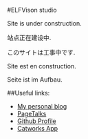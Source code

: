 #ELFVison studio

Site is under construction.

站点正在建设中.

このサイトは工事中です.

Site est en construction.

Seite ist im Aufbau.



##Useful links:


* [My personal blog](http://robinqu.me/)
* [PageTalks](http://pagetalks.com)
* [Github Profile](https://github.com/RobinQu)
* [Catworks App](https://itunes.apple.com/cn/app/catworks/id672171422?l=en&mt=8)


<script>
  (function(i,s,o,g,r,a,m){i['GoogleAnalyticsObject']=r;i[r]=i[r]||function(){
  (i[r].q=i[r].q||[]).push(arguments)},i[r].l=1*new Date();a=s.createElement(o),
  m=s.getElementsByTagName(o)[0];a.async=1;a.src=g;m.parentNode.insertBefore(a,m)
  })(window,document,'script','//www.google-analytics.com/analytics.js','ga');

  ga('create', 'UA-313435-8', 'elfvision.com');
  ga('send', 'pageview');

</script>